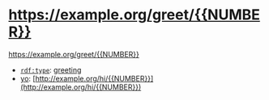 # https://example.org/greet/{{NUMBER}}

<https://example.org/greet/{{NUMBER}}>

* [`rdf:type`](https://docs.enola.dev/models/www.w3.org/1999/02/22-rdf-syntax-ns/type/): [greeting](../greeting.md)
* [yo](https://example.org/yo): [http://example.org/hi/{{NUMBER}}](http://example.org/hi/{{NUMBER}})
